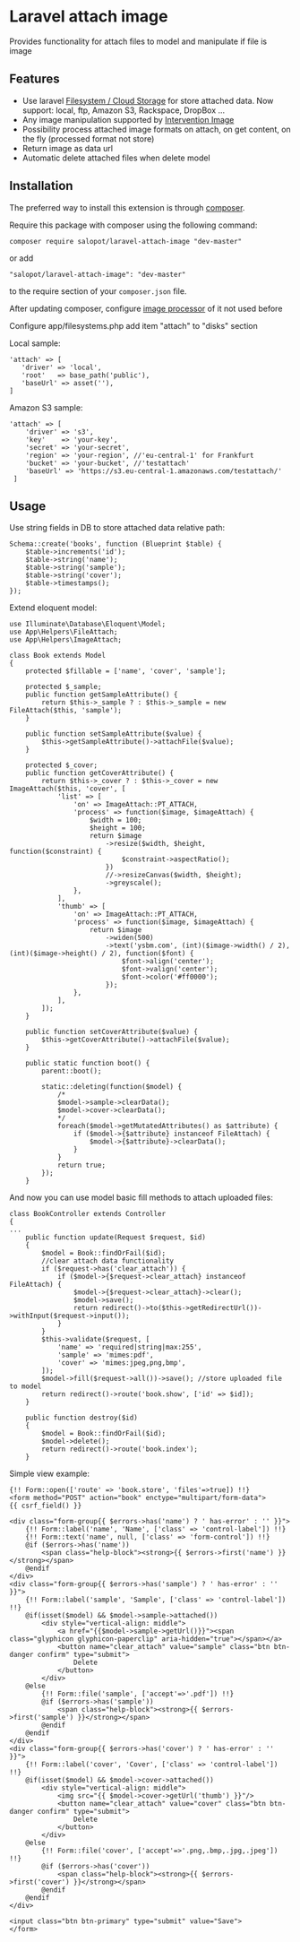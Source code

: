 Laravel attach image
===========================
Provides functionality for attach files to model and manipulate if file is image

## Features

- Use laravel [Filesystem / Cloud Storage](https://laravel.com/docs/filesystem) for store attached data. Now support: local, ftp, Amazon S3, Rackspace, DropBox ...
- Any image manipulation supported by [Intervention Image](http://image.intervention.io/getting_started/installation)
- Possibility process attached image formats on attach, on get content, on the fly (processed format not store)
- Return image as data url
- Automatic delete attached files when delete model

Installation
------------

The preferred way to install this extension is through [composer](http://getcomposer.org/download/).

Require this package with composer using the following command:

```
composer require salopot/laravel-attach-image "dev-master"
```

or add

```
"salopot/laravel-attach-image": "dev-master"
```

to the require section of your `composer.json` file.

After updating composer, configure [image processor](http://image.intervention.io/getting_started/installation#laravel) of it not used before

Configure app/filesystems.php add item "attach" to "disks" section

Local sample:
 ```
 'attach' => [
    'driver' => 'local',
    'root'   => base_path('public'),
    'baseUrl' => asset(''),
 ]
 ```
 Amazon S3 sample:
 ```
 'attach' => [
     'driver' => 's3',
     'key'    => 'your-key',
     'secret' => 'your-secret',
     'region' => 'your-region', //'eu-central-1' for Frankfurt
     'bucket' => 'your-bucket', //'testattach'
     'baseUrl' => 'https://s3.eu-central-1.amazonaws.com/testattach/'
  ]
 ```


Usage
-----

Use string fields in DB to store attached data relative path:
```
Schema::create('books', function (Blueprint $table) {
    $table->increments('id');
    $table->string('name');
    $table->string('sample');
    $table->string('cover');
    $table->timestamps();
});
```

Extend eloquent model:

```
use Illuminate\Database\Eloquent\Model;
use App\Helpers\FileAttach;
use App\Helpers\ImageAttach;

class Book extends Model
{
    protected $fillable = ['name', 'cover', 'sample'];

    protected $_sample;
    public function getSampleAttribute() {
        return $this->_sample ? : $this->_sample = new FileAttach($this, 'sample');
    }

    public function setSampleAttribute($value) {
        $this->getSampleAttribute()->attachFile($value);
    }

    protected $_cover;
    public function getCoverAttribute() {
        return $this->_cover ? : $this->_cover = new ImageAttach($this, 'cover', [
            'list' => [
                'on' => ImageAttach::PT_ATTACH,
                'process' => function($image, $imageAttach) {
                    $width = 100;
                    $height = 100;
                    return $image
                        ->resize($width, $height, function($constraint) {
                            $constraint->aspectRatio();
                        })
                        //->resizeCanvas($width, $height);
                        ->greyscale();
                },
            ],
            'thumb' => [
                'on' => ImageAttach::PT_ATTACH,
                'process' => function($image, $imageAttach) {
                    return $image
                        ->widen(500)
                        ->text('ysbm.com', (int)($image->width() / 2), (int)($image->height() / 2), function($font) {
                            $font->align('center');
                            $font->valign('center');
                            $font->color('#ff0000');
                        });
                },
            ],
        ]);
    }

    public function setCoverAttribute($value) {
        $this->getCoverAttribute()->attachFile($value);
    }

    public static function boot() {
        parent::boot();

        static::deleting(function($model) {
            /*
            $model->sample->clearData();
            $model->cover->clearData();
            */
            foreach($model->getMutatedAttributes() as $attribute) {
                if ($model->{$attribute} instanceof FileAttach) {
                    $model->{$attribute}->clearData();
                }
            }
            return true;
        });
    }
```

And now you can use model basic fill methods to attach uploaded files:
```
class BookController extends Controller
{
...
    public function update(Request $request, $id)
    {
        $model = Book::findOrFail($id);
        //clear attach data functionality
        if ($request->has('clear_attach')) {
            if ($model->{$request->clear_attach} instanceof FileAttach) {
                $model->{$request->clear_attach}->clear();
                $model->save();
                return redirect()->to($this->getRedirectUrl())->withInput($request->input());
            }
        }
        $this->validate($request, [
            'name' => 'required|string|max:255',
            'sample' => 'mimes:pdf',
            'cover' => 'mimes:jpeg,png,bmp',
        ]);
        $model->fill($request->all())->save(); //store uploaded file to model
        return redirect()->route('book.show', ['id' => $id]);
    }

    public function destroy($id)
    {
        $model = Book::findOrFail($id);
        $model->delete();
        return redirect()->route('book.index');
    }
```

Simple view example:
```
{!! Form::open(['route' => 'book.store', 'files'=>true]) !!}
<form method="POST" action="book" enctype="multipart/form-data">
{{ csrf_field() }}

<div class="form-group{{ $errors->has('name') ? ' has-error' : '' }}">
    {!! Form::label('name', 'Name', ['class' => 'control-label']) !!}
    {!! Form::text('name', null, ['class' => 'form-control']) !!}
    @if ($errors->has('name'))
        <span class="help-block"><strong>{{ $errors->first('name') }}</strong></span>
    @endif
</div>
<div class="form-group{{ $errors->has('sample') ? ' has-error' : '' }}">
    {!! Form::label('sample', 'Sample', ['class' => 'control-label']) !!}
    @if(isset($model) && $model->sample->attached())
        <div style="vertical-align: middle">
            <a href="{{$model->sample->getUrl()}}"><span class="glyphicon glyphicon-paperclip" aria-hidden="true"></span></a>
            <button name="clear_attach" value="sample" class="btn btn-danger confirm" type="submit">
                Delete
            </button>
        </div>
    @else
        {!! Form::file('sample', ['accept'=>'.pdf']) !!}
        @if ($errors->has('sample'))
            <span class="help-block"><strong>{{ $errors->first('sample') }}</strong></span>
        @endif
    @endif
</div>
<div class="form-group{{ $errors->has('cover') ? ' has-error' : '' }}">
    {!! Form::label('cover', 'Cover', ['class' => 'control-label']) !!}
    @if(isset($model) && $model->cover->attached())
        <div style="vertical-align: middle">
            <img src="{{ $model->cover->getUrl('thumb') }}"/>
            <button name="clear_attach" value="cover" class="btn btn-danger confirm" type="submit">
                Delete
            </button>
        </div>
    @else
        {!! Form::file('cover', ['accept'=>'.png,.bmp,.jpg,.jpeg']) !!}
        @if ($errors->has('cover'))
            <span class="help-block"><strong>{{ $errors->first('cover') }}</strong></span>
        @endif
    @endif
</div>

<input class="btn btn-primary" type="submit" value="Save">
</form>
```